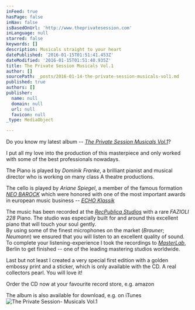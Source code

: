 ```yaml
---
inFeed: true
hasPage: false
inNav: false
isBasedOnUrl: 'http://www.theprivatesession.com'
inLanguage: null
starred: false
keywords: []
description: Musicals straight to your heart
datePublished: '2016-01-15T01:51:41.453Z'
dateModified: '2016-01-15T01:51:40.935Z'
title: The Private Session Musicals Vol.1
author: []
sourcePath: _posts/2016-01-14-the-private-session-musicals-vol1.md
published: true
authors: []
publisher:
  name: null
  domain: null
  url: null
  favicon: null
_type: MediaObject

---
```

Do you know my latest album -- [_The Private Session Musicals Vol.1_][0]?

I put all my love into the production of this masterpiece and only worked with some of the best professionals nowadays.

The Piano is played by _Dominik Franke_, a brilliant pianist and musical director who is working on many class A theatre productions.

The cello is played by _Ariane Spiegel_, a member of the famous formation [_NEO BAROCK_][1] which were honored with one of the most important awards in european music business -- _[ECHO Klassik][2]_

The music has been recorded at the [_RecPublica Studios_][3] with a rare _FAZIOLI 228_ Piano. The studio was especially built for and around this excellent piano that will touch your soul gently.   
By using some of the finest microphones on the market (_Brauner_; _Neumann_) we ensured that you will listen to an excellent quality of sound. To complete your listening-experience I took the recordings to [_MasterLab_][4], Berlin to get finished -- one of the leading mastering studios worldwide. 

Last but not least I created a very special first edition with a golden embossy print and a sticker, which is only available with the CD. A real collectors pearl. You will love it!

Order the CD now at your favourite record store, e.g. amazon

The album is also available for download, e.g. on iTunes
![The Private Session- Musicals Vol.1 ](https://s3-us-west-2.amazonaws.com/the-grid-img/p/1c8f8d7acff59347b03c7606442dbf892c183f50.jpg)

# 

[0]: http://theprivatesession.com/The_Private_Session_Musicals/
[1]: http://www.neobarock.de/
[2]: https://youtu.be/Xl7oilQbLRQ
[3]: http://recpublica.de/
[4]: http://www.masterlab.de/